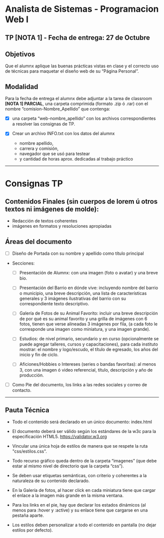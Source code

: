 # Analista de Sistemas - Programacion Web I
## TP [NOTA 1] - Fecha de entrega: 27 de Octubre

## Objetivos

Que el alumnx aplique las buenas prácticas vistas en clase y el correcto uso de técnicas para maquetar el diseño web de su “Página Personal”.

## Modalidad

Para la fecha de entrega el alumnx debe adjuntar a la tarea de classroom **[NOTA 1] PARCIAL**, una carpeta comprimida (formato .zip ó .rar) con el nombre “comision-Nombre_Apellido” que contenga:

  -  [x] una carpeta “web-nombre_apellido” con los archivos correspondientes a resolver las consignas de TP.

  - [x] Crear un archivo INFO.txt con los datos del alumnx
    + nombre apellido,
    + carrera y comisión,
    + navegador que se usó para testear
    + y cantidad de horas aprox. dedicadas al trabajo práctico

---

#  Consignas TP

## Contenidos Finales (sin cuerpos de lorem ú otros textos ni imágenes de molde):

  * Redacción de textos coherentes
  * imágenes en formatos y resoluciones apropiadas

## Áreas del  documento

  - [ ] Diseño de Portada con su nombre y apellido como título principal
  - Secciones:
    + [ ] Presentación de Alumnx: con una imagen (foto o avatar) y una breve bio.

    + [ ] Presentación del Barrio en dónde vive: incluyendo nombre del barrio o municipio, una breve descripción, una lista de características generales y 3 imágenes ilustrativas del barrio con su correspondiente texto descriptivo.

    + [ ] Galería de Fotos de su Animal Favorito: incluir una breve descripción de por qué es su animal favorito y una grilla de imágenes con 6 fotos, tienen que verse alineadas 3 imágenes por fila, (a cada foto le corresponde una imagen como miniatura, y una imagen grande).

    + [ ] Estudios: de nivel primario, secundario y en curso (opcionalmente se puede agregar talleres, cursos y capacitaciones), para cada instituto mostrar: el nombre y logo/escudo, el título de egresado, los años del inicio y fin de ciclo.

    + [ ] Aficiones/Hobbies o Intereses (series o bandas favoritas): al menos 3, con una imagen ó video referencial, título, descripción y año de producción.

  - [ ] Como Pie del documento, los links a las redes sociales y correo de contacto.

---

## Pauta Técnica

  * Todo el contenido será declarado en un único documento: index.html

  * El documento deberá ser válido según los estándares de la w3c para la especificación HTML5. https://validator.w3.org

  * Vincular una única hoja de estilos de manera que se respete la ruta "css/estilos.css".

  * Todo recurso gráfico queda dentro de la carpeta “imagenes” (que debe estar al mismo nivel de directorio que la carpeta “css”).

  * Se deben usar etiquetas semánticas, con criterio y coherentes a la naturaleza de su contenido declarado.

  * En la Galería de fotos, al hacer click en cada miniatura tiene que cargar el enlace a la imagen más grande en la misma ventana. 

  * Para los links en el pie, hay que declarar los estados dinámicos (al menos para :hover y :active) y su enlace tiene que cargarse en una pestaña aparte.

  * Los estilos deben personalizar a todo el contenido en pantalla (no dejar estilos por defecto).


